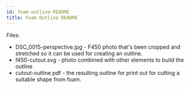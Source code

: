 ```yaml
---
id: foam-outline-README
title: Foam Outline README
---
```


Files:

* DSC_0015-perspective.jpg - F450 photo that's been cropped and stretched so it can be used for creating an outline.
* f450-cutout.svg - photo combined with other elements to build the outline
* cutout-outline.pdf - the resulting outline for print out for cutting a suitable shape from foam.
